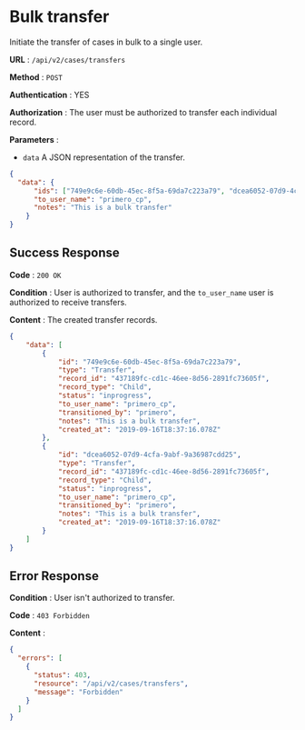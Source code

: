 # Bulk transfer

Initiate the transfer of cases in bulk to a single user.

**URL** : `/api/v2/cases/transfers`

**Method** : `POST`

**Authentication** : YES

**Authorization** : The user must be authorized to transfer each individual record.

**Parameters** : 

* `data` A JSON representation of the transfer.
```json
{
  "data": {
      "ids": ["749e9c6e-60db-45ec-8f5a-69da7c223a79", "dcea6052-07d9-4cfa-9abf-9a36987cdd25"],
      "to_user_name": "primero_cp",
      "notes": "This is a bulk transfer"
    }
}
```

## Success Response

**Code** : `200 OK`

**Condition** : User is authorized to transfer, 
and the `to_user_name` user is authorized to receive transfers. 

**Content** : The created transfer records.

```json
{
    "data": [
        {
            "id": "749e9c6e-60db-45ec-8f5a-69da7c223a79",
            "type": "Transfer",
            "record_id": "437189fc-cd1c-46ee-8d56-2891fc73605f",
            "record_type": "Child",
            "status": "inprogress",
            "to_user_name": "primero_cp",
            "transitioned_by": "primero",
            "notes": "This is a bulk transfer",
            "created_at": "2019-09-16T18:37:16.078Z"
        },
        {
            "id": "dcea6052-07d9-4cfa-9abf-9a36987cdd25",
            "type": "Transfer",
            "record_id": "437189fc-cd1c-46ee-8d56-2891fc73605f",
            "record_type": "Child",
            "status": "inprogress",
            "to_user_name": "primero_cp",
            "transitioned_by": "primero",
            "notes": "This is a bulk transfer",
            "created_at": "2019-09-16T18:37:16.078Z"
        }
    ]
}

```

## Error Response

**Condition** : User isn't authorized to transfer. 

**Code** : `403 Forbidden`

**Content** :

```json
{
  "errors": [
    {
      "status": 403,
      "resource": "/api/v2/cases/transfers",
      "message": "Forbidden"
    }
  ]
}
```